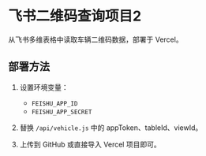 # 飞书二维码查询项目2

从飞书多维表格中读取车辆二维码数据，部署于 Vercel。

## 部署方法

1. 设置环境变量：
   - `FEISHU_APP_ID`
   - `FEISHU_APP_SECRET`

2. 替换 `/api/vehicle.js` 中的 appToken、tableId、viewId。

3. 上传到 GitHub 或直接导入 Vercel 项目即可。
